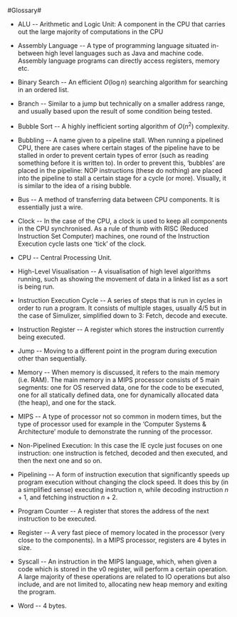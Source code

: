 #Glossary#
- ALU -- Arithmetic and Logic Unit: A component in the CPU that carries out the large majority of computations in the CPU

- Assembly Language -- A type of programming language situated in-between high level languages such as Java and machine code. Assembly language programs can directly access registers, memory etc.

- Binary Search -- An efficient $O(\log n)$ searching algorithm for searching in an ordered list.

- Branch -- Similar to a jump but technically on a smaller address range, and usually based upon the result of some condition being tested.

- Bubble Sort -- A highly inefficient sorting algorithm of $O(n^2)$ complexity.

- Bubbling -- A name given to a pipeline stall. When running a pipelined CPU, there are cases where certain stages of the pipeline have to be stalled in order to prevent certain types of error (such as reading something before it is written to). In order to prevent this, ‘bubbles’ are placed in the pipeline: NOP instructions (these do nothing) are placed into the pipeline to stall a certain stage for a cycle (or more). Visually, it is similar to the idea of a rising bubble.

- Bus -- A method of transferring data between CPU components. It is essentially just a wire.

- Clock -- In the case of the CPU, a clock is used to keep all components in the CPU synchronised. As a rule of thumb with RISC (Reduced Instruction Set Computer) machines, one round of the Instruction Execution cycle lasts one ‘tick’ of the clock.

- CPU -- Central Processing Unit.

- High-Level Visualisation -- A visualisation of high level algorithms running, such as showing the movement of data in a linked list as a sort is being run.

- Instruction Execution Cycle -- A series of steps that is run in cycles in order to run a program. It consists of multiple stages, usually 4/5 but in the case of Simulizer, simplified down to 3: Fetch, decode and execute.

- Instruction Register -- A register which stores the instruction currently being executed.

- Jump -- Moving to a different point in the program during execution other than sequentially.

- Memory -- When memory is discussed, it refers to the main memory (i.e. RAM). The main memory in a MIPS processor consists of 5 main segments: one for OS reserved data, one for the code to be executed, one for all statically defined data, one for dynamically allocated data (the heap), and one for the stack.

- MIPS -- A type of processor not so common in modern times, but the type of processor used for example in the ‘Computer Systems & Architecture’ module to demonstrate the running of the processor.

- Non-Pipelined Execution: In this case the IE cycle just focuses on one instruction: one instruction is fetched, decoded and then executed, and then the next one and so on.

- Pipelining -- A form of instruction execution that significantly speeds up program execution without changing the clock speed. It does this by (in a simplified sense) executing instruction n, while decoding instruction $n+1$, and fetching instruction $n+2$.

- Program Counter -- A register that stores the address of the next instruction to be executed.

- Register -- A very fast piece of memory located in the processor (very close to the components). In a MIPS processor, registers are 4 bytes in size.

- Syscall -- An instruction in the MIPS language, which, when given a code which is stored in the v0 register, will perform a certain operation. A large majority of these operations are related to IO operations but also include, and are not limited to, allocating new heap memory and exiting the program.

- Word -- 4 bytes.
